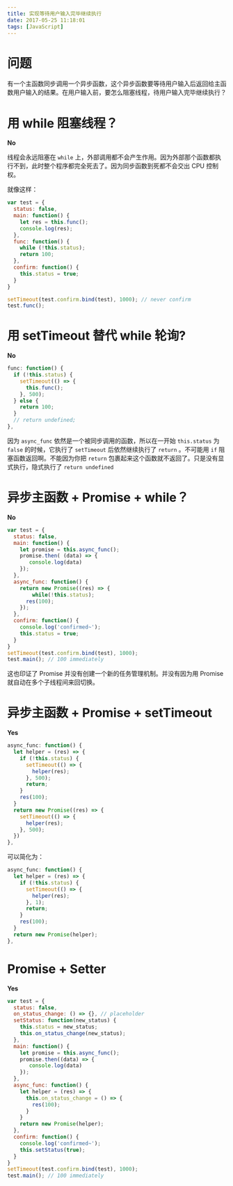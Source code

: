 ```yaml
---
title: 实现等待用户输入完毕继续执行
date: 2017-05-25 11:18:01
tags: [JavaScript]
---
```


# 问题 

有一个主函数同步调用一个异步函数，这个异步函数要等待用户输入后返回给主函数用户输入的结果。在用户输入前，要怎么阻塞线程，待用户输入完毕继续执行？

# 用 while 阻塞线程？

**No**

线程会永远阻塞在 `while` 上，外部调用都不会产生作用。因为外部那个函数都执行不到，此时整个程序都完全死去了。因为同步函数到死都不会交出 CPU 控制权。

就像这样：

```js
var test = {
  status: false,
  main: function() {
    let res = this.func();
    console.log(res);
  },
  func: function() {
    while (!this.status);
    return 100;
  },
  confirm: function() {
    this.status = true;
  }
}

setTimeout(test.confirm.bind(test), 1000); // never confirm
test.func();
```

# 用 setTimeout 替代 while 轮询?



**No**

```js
func: function() {
  if (!this.status) {
    setTimeout(() => {
      this.func();
    }, 500);
  } else {
    return 100;
  }
  // return undefined;
},
```

因为 `async_func` 依然是一个被同步调用的函数，所以在一开始 `this.status` 为 `false` 的时候，它执行了 `setTimeout` 后依然继续执行了 `return` 。不可能用 `if` 阻塞函数返回啊。不能因为你把 `return` 包裹起来这个函数就不返回了。只是没有显式执行，隐式执行了 `return undefined`

# 异步主函数 + Promise + while？

**No**

```js
var test = {
  status: false,
  main: function() {
    let promise = this.async_func();
    promise.then( (data) => {
       console.log(data)
    });
  },
  async_func: function() {
    return new Promise((res) => {
		while(!this.status);
      res(100);
    });
  },
  confirm: function() {
    console.log('confirmed~');
    this.status = true;
  }
}
setTimeout(test.confirm.bind(test), 1000);
test.main(); // 100 immediately
```

这也印证了 Promise 并没有创建一个新的任务管理机制。并没有因为用 Promise 就自动在多个子线程间来回切换。

# 异步主函数 + Promise + setTimeout

**Yes**

```js
async_func: function() {
  let helper = (res) => {
    if (!this.status) {
      setTimeout(() => {
        helper(res);
      }, 500);
      return;
    }
    res(100);
  }
  return new Promise((res) => {
    setTimeout(() => {
      helper(res);
    }, 500);
  })
},
```

可以简化为：
```js
async_func: function() {
  let helper = (res) => {
    if (!this.status) {
      setTimeout(() => {
        helper(res);
      }, 1);
      return;
    }
    res(100);
  }
  return new Promise(helper);
},
```


# Promise + Setter

**Yes**

```js
var test = {
  status: false,
  on_status_change: () => {}, // placeholder
  setStatus: function(new_status) {
    this.status = new_status;
    this.on_status_change(new_status);
  },
  main: function() {
    let promise = this.async_func();
    promise.then((data) => {
       console.log(data)
    });
  },
  async_func: function() {
    let helper = (res) => {
      this.on_status_change = () => {
        res(100);
      }
    }
    return new Promise(helper);
  },
  confirm: function() {
    console.log('confirmed~');
    this.setStatus(true);
  }
}
setTimeout(test.confirm.bind(test), 1000);
test.main(); // 100 immediately
```
